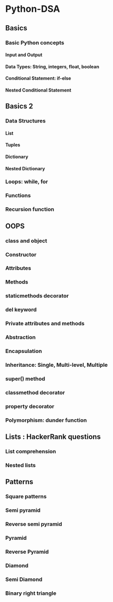 # Python-DSA

## Basics
### Basic Python concepts
#### Input and Output
#### Data Types: String, integers, float, boolean
#### Conditional Statement: if-else
#### Nested Conditional Statement

## Basics 2
### Data Structures
#### List
#### Tuples
#### Dictionary
#### Nested Dictionary
### Loops: while, for
### Functions
### Recursion function

## OOPS
### class and object
### Constructor
### Attributes
### Methods
### staticmethods decorator
### del keyword
### Private attributes and methods
### Abstraction
### Encapsulation
### Inheritance: Single, Multi-level, Multiple
### super() method
### classmethod decorator
### property decorator
### Polymorphism: dunder function

## Lists : HackerRank questions
### List comprehension
### Nested lists

## Patterns
### Square patterns
### Semi pyramid 
### Reverse semi pyramid
### Pyramid
### Reverse Pyramid
### Diamond
### Semi Diamond
### Binary right triangle